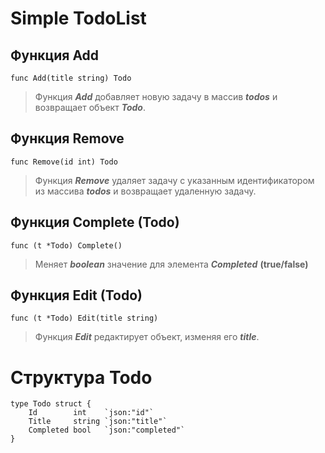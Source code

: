 # Simple TodoList

## Функция Add
```
func Add(title string) Todo
```

> Функция ***Add*** добавляет новую задачу в массив ***todos*** и возвращает объект ***Todo***.

## Функция Remove
```
func Remove(id int) Todo
```
> Функция ***Remove*** удаляет задачу с указанным идентификатором из массива ***todos*** и возвращает удаленную задачу.


## Функция Complete (Todo)

```
func (t *Todo) Complete()
```
> Меняет ***boolean*** значение для элемента ***Completed***  **(true/false)**

## Функция Edit (Todo)

```
func (t *Todo) Edit(title string)
```

> Функция ***Edit*** редактирует объект, изменяя его ***title***.


# Структура Todo

```
type Todo struct {
	Id        int    `json:"id"`
	Title     string `json:"title"`
	Completed bool   `json:"completed"`
}
```
